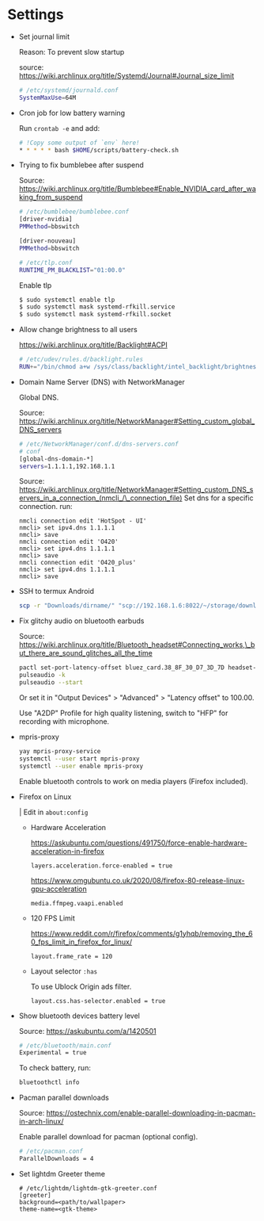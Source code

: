 # Settings

- Set journal limit

  Reason: To prevent slow startup

  source: https://wiki.archlinux.org/title/Systemd/Journal#Journal_size_limit

  ```sh
  # /etc/systemd/journald.conf
  SystemMaxUse=64M
  ```

- Cron job for low battery warning

  Run `crontab -e` and add:

  ```sh
  # !Copy some output of `env` here!
  * * * * * bash $HOME/scripts/battery-check.sh
  ```

- Trying to fix bumblebee after suspend

  Source: https://wiki.archlinux.org/title/Bumblebee#Enable_NVIDIA_card_after_waking_from_suspend

  ```sh
  # /etc/bumblebee/bumblebee.conf
  [driver-nvidia]
  PMMethod=bbswitch

  [driver-nouveau]
  PMMethod=bbswitch
  ```

  ```sh
  # /etc/tlp.conf
  RUNTIME_PM_BLACKLIST="01:00.0"
  ```

  Enable tlp

  ```sh
  $ sudo systemctl enable tlp
  $ sudo systemctl mask systemd-rfkill.service
  $ sudo systemctl mask systemd-rfkill.socket
  ```

- Allow change brightness to all users

  https://wiki.archlinux.org/title/Backlight#ACPI

  ```sh
  # /etc/udev/rules.d/backlight.rules
  RUN+="/bin/chmod a+w /sys/class/backlight/intel_backlight/brightness"
  ```

- Domain Name Server (DNS) with NetworkManager

  Global DNS.

  Source: https://wiki.archlinux.org/title/NetworkManager#Setting_custom_global_DNS_servers

  ```sh
  # /etc/NetworkManager/conf.d/dns-servers.conf
  # conf
  [global-dns-domain-*]
  servers=1.1.1.1,192.168.1.1
  ```

  Source: https://wiki.archlinux.org/title/NetworkManager#Setting_custom_DNS_servers_in_a_connection_(nmcli_/\_connection_file)
  Set dns for a specific connection. run:

  ```
  nmcli connection edit 'HotSpot - UI'
  nmcli> set ipv4.dns 1.1.1.1
  nmcli> save
  nmcli connection edit 'O420'
  nmcli> set ipv4.dns 1.1.1.1
  nmcli> save
  nmcli connection edit 'O420_plus'
  nmcli> set ipv4.dns 1.1.1.1
  nmcli> save
  ```

- SSH to termux Android

  ```sh
  scp -r "Downloads/dirname/" "scp://192.168.1.6:8022/~/storage/downloads/newdirname"
  ```

- Fix glitchy audio on bluetooth earbuds

  Source: https://wiki.archlinux.org/title/Bluetooth_headset#Connecting_works,\_but_there_are_sound_glitches_all_the_time

  ```sh
  pactl set-port-latency-offset bluez_card.38_8F_30_D7_3D_7D headset-output 100000
  pulseaudio -k
  pulseaudio --start
  ```

  Or set it in "Output Devices" > "Advanced" > "Latency offset" to 100.00.

  Use "A2DP" Profile for high quality listening, switch to "HFP" for recording with microphone.

- mpris-proxy

  ```sh
  yay mpris-proxy-service
  systemctl --user start mpris-proxy
  systemctl --user enable mpris-proxy
  ```

  Enable bluetooth controls to work on media players (Firefox included).

- Firefox on Linux

  | Edit in `about:config`

  - Hardware Acceleration

    https://askubuntu.com/questions/491750/force-enable-hardware-acceleration-in-firefox

    ```
    layers.acceleration.force-enabled = true
    ```

    https://www.omgubuntu.co.uk/2020/08/firefox-80-release-linux-gpu-acceleration

    ```
    media.ffmpeg.vaapi.enabled
    ```

  - 120 FPS Limit

    https://www.reddit.com/r/firefox/comments/g1yhqb/removing_the_60_fps_limit_in_firefox_for_linux/

    ```
    layout.frame_rate = 120
    ```

  - Layout selector `:has`

    To use Ublock Origin ads filter.

    ```
    layout.css.has-selector.enabled = true
    ```

- Show bluetooth devices battery level

  Source: https://askubuntu.com/a/1420501

  ```sh
  # /etc/bluetooth/main.conf
  Experimental = true
  ```

  To check battery, run:

  ```sh
  bluetoothctl info
  ```

- Pacman parallel downloads

  Source: https://ostechnix.com/enable-parallel-downloading-in-pacman-in-arch-linux/

  Enable parallel download for pacman (optional config).

  ```sh
  # /etc/pacman.conf
  ParallelDownloads = 4
  ```

- Set lightdm Greeter theme

  ```
  # /etc/lightdm/lightdm-gtk-greeter.conf
  [greeter]
  background=<path/to/wallpaper>
  theme-name=<gtk-theme>
  ```
